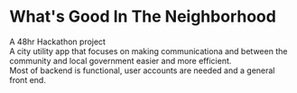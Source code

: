 # What's Good In The Neighborhood
A 48hr Hackathon project <br>
A city utility app that focuses on making communicationa and between the community and local government easier and more efficient.<br>
Most of backend is functional, user accounts are needed and a general front end.
